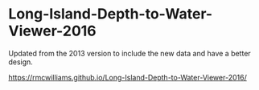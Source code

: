 # Long-Island-Depth-to-Water-Viewer-2016
Updated from the 2013 version to include the new data and have a better design.

https://rmcwilliams.github.io/Long-Island-Depth-to-Water-Viewer-2016/
